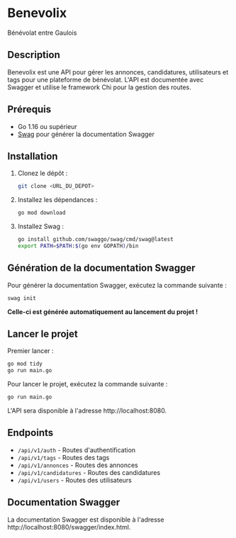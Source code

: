 # Benevolix

Bénévolat entre Gaulois

## Description

Benevolix est une API pour gérer les annonces, candidatures, utilisateurs et tags pour une plateforme de bénévolat. L'API est documentée avec Swagger et utilise le framework Chi pour la gestion des routes.

## Prérequis

- Go 1.16 ou supérieur
- [Swag](https://github.com/swaggo/swag) pour générer la documentation Swagger

## Installation

1. Clonez le dépôt :

   ```sh
   git clone <URL_DU_DEPOT>
   ```

2. Installez les dépendances :

   ```sh
   go mod download
   ```

3. Installez Swag :
   ```sh
   go install github.com/swaggo/swag/cmd/swag@latest
   export PATH=$PATH:$(go env GOPATH)/bin
   ```

## Génération de la documentation Swagger

Pour générer la documentation Swagger, exécutez la commande suivante :

```sh
swag init
```

**Celle-ci est générée automatiquement au lancement du projet !**

## Lancer le projet

Premier lancer :

```sh
go mod tidy
go run main.go
```

Pour lancer le projet, exécutez la commande suivante :

```sh
go run main.go
```

L'API sera disponible à l'adresse http://localhost:8080.

## Endpoints

- `/api/v1/auth` - Routes d'authentification
- `/api/v1/tags` - Routes des tags
- `/api/v1/annonces` - Routes des annonces
- `/api/v1/candidatures` - Routes des candidatures
- `/api/v1/users` - Routes des utilisateurs

## Documentation Swagger

La documentation Swagger est disponible à l'adresse http://localhost:8080/swagger/index.html.
